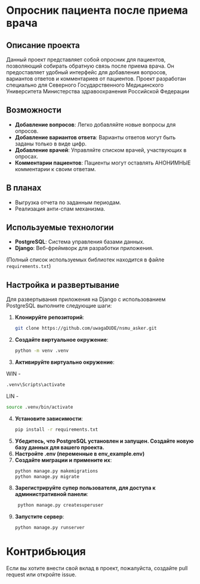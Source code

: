 # Опросник пациента после приема врача

## Описание проекта
Данный проект представляет собой опросник для пациентов, позволяющий собирать обратную связь после приема врача. Он предоставляет удобный интерфейс для добавления вопросов, вариантов ответов и комментариев от пациентов.
Проект разработан специально для Северного Государственного Медицинского Университета Министерства здравоохранения Российской Федерации

## Возможности
- **Добавление вопросов**: Легко добавляйте новые вопросы для опросов.
- **Добавление вариантов ответа**: Варианты ответов могут быть заданы только в виде цифр.
- **Добавление врачей**: Управляйте списком врачей, участвующих в опросах.
- **Комментарии пациентов**: Пациенты могут оставлять АНОНИМНЫЕ комментарии к своим ответам.

## В планах
- Выгрузка отчета по заданным периодам.
- Реализация анти-спам механизма.

## Используемые технологии
- **PostgreSQL**: Система управления базами данных.
- **Django**: Веб-фреймворк для разработки приложения.

(Полный список используемых библиотек находится в файле `requirements.txt`)

## Настройка и развертывание
Для развертывания приложения на Django с использованием PostgreSQL выполните следующие шаги:

1. **Клонируйте репозиторий**:
   ```bash
   git clone https://github.com/uwagaDUDE/nsmu_asker.git
   ```
   
2. **Создайте виртуальное окружение**:
   ```bash
   python -m venv .venv
   ```
   
3. **Активируйте виртуально окружение**:
   
  WIN - 
  ```bash
  .venv\Scripts\activate
  ```
  LIN - 
  ```bash
  source .venv/bin/activate
  ```

4. **Установите зависимости**:
   ```bash
   pip install -r requirements.txt
   ```
5. **Убедитесь, что PostgreSQL установлен и запущен. Создайте новую базу данных для вашего проекта.**
6. **Настройте .env (переменные в env_example.env)**
7. **Создайте миграции и примените их**:
   ```bash
   python manage.py makemigrations
   python manage.py migrate
   ```
8. **Зарегистрируйте супер пользователя, для доступа к административной панели**:
   ```bash
    python manage.py createsuperuser
   ```
9. **Запустите сервер**:
    ```bash
    python manage.py runserver
    ```


# Контрибьюция
Если вы хотите внести свой вклад в проект, пожалуйста, создайте pull request или откройте issue.

